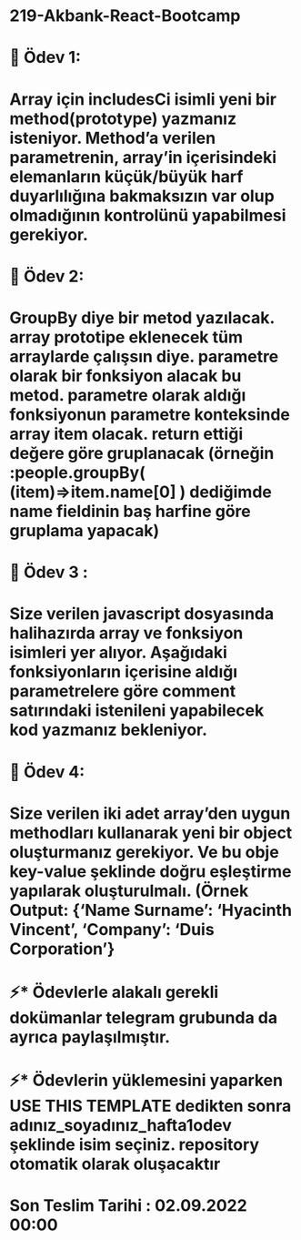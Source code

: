 # 219-Akbank-React-Bootcamp

# 🌱 Ödev 1: 
#     Array için includesCi isimli yeni bir method(prototype) yazmanız isteniyor. Method’a verilen parametrenin, array’in içerisindeki elemanların küçük/büyük harf duyarlılığına bakmaksızın var olup olmadığının kontrolünü yapabilmesi gerekiyor.

# 🌱 Ödev 2:
#     GroupBy diye bir metod yazılacak. array prototipe eklenecek tüm arraylarde çalışsın diye. parametre olarak bir fonksiyon alacak bu metod. parametre olarak aldığı fonksiyonun parametre konteksinde array item olacak. return ettiği değere göre gruplanacak (örneğin :people.groupBy( (item)=>item.name[0] ) dediğimde name fieldinin baş harfine göre gruplama yapacak)

# 🌱 Ödev 3 :
#     Size verilen javascript dosyasında halihazırda array ve fonksiyon isimleri yer alıyor.  Aşağıdaki fonksiyonların içerisine aldığı parametrelere göre comment  satırındaki istenileni yapabilecek kod yazmanız bekleniyor. 

# 🌱 Ödev 4:
#     Size verilen iki adet array’den uygun methodları kullanarak yeni bir object oluşturmanız gerekiyor. Ve bu obje key-value şeklinde doğru eşleştirme yapılarak       oluşturulmalı. (Örnek Output: {‘Name Surname’: ‘Hyacinth Vincent’, ‘Company’: ‘Duis Corporation’} 

# ⚡* Ödevlerle alakalı gerekli dokümanlar telegram grubunda da ayrıca paylaşılmıştır.
# ⚡* Ödevlerin yüklemesini yaparken USE THIS TEMPLATE dedikten sonra adınız_soyadınız_hafta1odev şeklinde isim seçiniz. repository otomatik olarak oluşacaktır

# Son Teslim Tarihi : 02.09.2022 00:00


